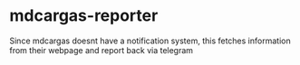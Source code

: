 # mdcargas-reporter
Since mdcargas doesnt have a notification system, this fetches information from their webpage and report back via telegram
